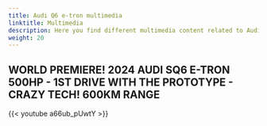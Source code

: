 ```yaml
---
title: Audi Q6 e-tron multimedia
linktitle: Multimedia
description: Here you find different multimedia content related to Audi Q6 e-tron. Mostly videos.
weight: 20
---
```



## WORLD PREMIERE! 2024 AUDI SQ6 E-TRON 500HP - 1ST DRIVE WITH THE PROTOTYPE - CRAZY TECH! 600KM RANGE

{{< youtube a66ub_pUwtY >}}

